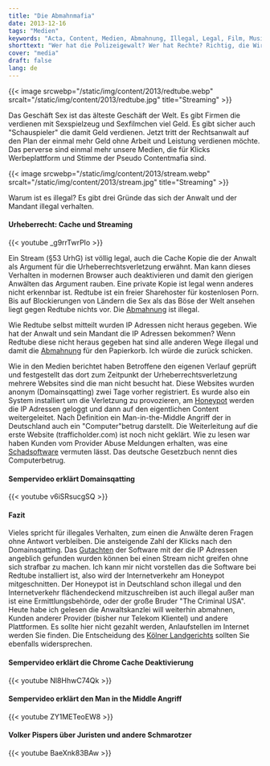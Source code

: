 ```yaml
---
title: "Die Abmahnmafia"
date: 2013-12-16
tags: "Medien"
keywords: "Acta, Content, Medien, Abmahnung, Illegal, Legal, Film, Musik, Stream, Streaming"
shorttext: "Wer hat die Polizeigewalt? Wer hat Rechte? Richtig, die Wirtschaft selbst wenn diese noch unfähiger sind als andere und wir das Volk werden kriminalisiert..."
cover: "media"
draft: false
lang: de
---
```


{{< image srcwebp="/static/img/content/2013/redtube.webp" srcalt="/static/img/content/2013/redtube.jpg" title="Streaming" >}}

Das Geschäft Sex ist das älteste Geschäft der Welt. Es gibt Firmen die verdienen mit Sexspielzeug und Sexfilmchen viel Geld. Es gibt sicher auch "Schauspieler" die damit Geld verdienen. Jetzt tritt der Rechtsanwalt auf den Plan der einmal mehr Geld ohne Arbeit und Leistung verdienen möchte. Das perverse sind einmal mehr unsere Medien, die für Klicks Werbeplattform und Stimme der Pseudo Contentmafia sind.

{{< image srcwebp="/static/img/content/2013/stream.webp" srcalt="/static/img/content/2013/stream.jpg" title="Streaming" >}}

Warum ist es illegal? Es gibt drei Gründe das sich der Anwalt und der Mandant illegal verhalten.

#### Urheberrecht: Cache und Streaming

{{< youtube _g9rrTwrPIo >}}

Ein Stream (§53 UrhG) ist völlig legal, auch die Cache Kopie die der Anwalt als Argument für die Urheberrechtsverletzung erwähnt. Man kann dieses Verhalten in modernen Browser auch deaktivieren und damit den gierigen Anwälten das Argument rauben. Eine private Kopie ist legal wenn anderes nicht erkennbar ist. Redtube ist ein freier Sharehoster für kostenlosen Porn. Bis auf Blockierungen von Ländern die Sex als das Böse der Welt ansehen liegt gegen Redtube nichts vor. Die [Abmahnung](http://conlegi.de/das-geschaeft-mit-der-angst-mit-einer-grossen-luege-und-unter-auspielung-eines-ueberforderten-gerichtssystems-kann-man-leicht-millionen-machen/ "Rechtsanwältin Neubauer skiziert das Geschäft Abmahnungen") ist illegal.

Wie Redtube selbst mitteilt wurden IP Adressen nicht heraus gegeben. Wie hat der Anwalt und sein Mandant die IP Adressen bekommen? Wenn Redtube diese nicht heraus gegeben hat sind alle anderen Wege illegal und damit die [Abmahnung](http://www.augsburger-allgemeine.de/digital/Abzocke-im-grossen-Stil-Warum-Abgemahnte-nicht-zahlen-sollten-id28118237.html "Abzocke im großen Stil - Warum Abgemahnte nicht zahlen sollten...") für den Papierkorb. Ich würde die zurück schicken. 

Wie in den Medien berichtet haben Betroffene den eigenen Verlauf geprüft und festgestellt das dort zum Zeitpunkt der Urheberrechtsverletzung mehrere Websites sind die man nicht besucht hat. Diese Websites wurden anonym (Domainsqatting) zwei Tage vorher registriert. Es wurde also ein System installiert um die Verletzung zu provozieren, am [Honeypot](https://www.security-insider.de/was-ist-ein-honeypot-a-703883/ "Was ist ein Honeypot?") werden die IP Adressen geloggt und dann auf den eigentlichen Content weitergeleitet. Nach Definition ein Man-in-the-Middle Angriff der in Deutschland auch ein "Computer"betrug darstellt. Die Weiterleitung auf die erste Website (trafficholder.com) ist noch nicht geklärt. Wie zu lesen war haben Kunden vom Provider Abuse Meldungen erhalten, was eine [Schadsoftware](http://www.ferner-alsdorf.de/2013/12/abmahnung-wegen-streaming-virus-als-moegliche-datenquelle-fuer-ip-adressen/ "Anwaltskanzlei Ferner") vermuten lässt. Das deutsche Gesetzbuch nennt dies Computerbetrug.

#### Sempervideo erklärt Domainsqatting

{{< youtube v6iSRsucgSQ >}}

#### Fazit


Vieles spricht für illegales Verhalten, zum einen die Anwälte deren Fragen ohne Antwort verbleiben. Die ansteigende Zahl der Klicks nach den Domainsqatting. Das [Gutachten](http://www.mueller-roessner.net/aktuell/artikel/article/streaming-abmahnungen-der-kanzlei-u-c-in-sachen-redtube-landgericht-koeln-gibt-erste-auskuenfte-zur.html "Gutachten- Anfrage der Kanzlei MMR") der Software mit der die IP Adressen angeblich gefunden wurden können bei einen Stream nicht greifen ohne sich strafbar zu machen. Ich kann mir nicht vorstellen das die Software bei Redtube installiert ist, also wird der Internetverkehr am Honeypot mitgeschnitten. Der Honeypot ist in Deutschland schon illegal und den Internetverkehr flächendeckend mitzuschreiben ist auch illegal außer man ist eine Ermittlungsbehörde, oder der große Bruder "The Criminal USA". Heute habe ich gelesen die Anwaltskanzlei will weiterhin abmahnen, Kunden anderer Provider (bisher nur Telekom Klientel) und andere Plattformen. Es sollte hier nicht gezahlt werden, Anlaufstellen im Internet werden Sie finden. Die Entscheidung des [Kölner Landgerichts](http://www.focus.de/digital/internet/rechtfertigung-der-redtube-anwaelte-abmahn-kanzlei-anschlussinhaber-rechtmaessig-ermittelt_id_3477609.html "Entscheidung des LG Köln widersprechen") sollten Sie ebenfalls widersprechen. 



#### Sempervideo erklärt die Chrome Cache Deaktivierung

{{< youtube Nl8HhwC74Qk >}}


#### Sempervideo erklärt den Man in the Middle Angriff 

{{< youtube ZY1METeoEW8 >}}

#### Volker Pispers über Juristen und andere Schmarotzer

{{< youtube BaeXnk83BAw >}}
